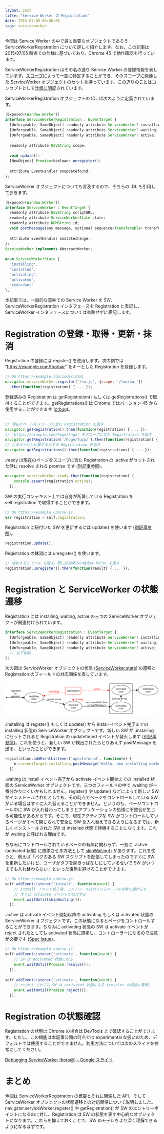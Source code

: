 ```yaml
---
layout: post
title: "Service Worker の Registration"
date: 2015-07-05 00:00:00
tags: serviceworker
---
```


今回は Service Worker の中で最も重要なオブジェクトであろう ServiceWorkerRegistration について詳しく紹介します。なお、この記事は 2015/07/05 時点での仕様に基づいており、Chrome 45 で動作確認を行っています。

ServiceWorkerRegistration はその名の通り Service Worker の登録情報を表しています。[スコープ](/2015/02/28/service-worker-scope-and-page-control/)によって一意に特定することができ、そのスコープに関連した [ServiceWorker オブジェクト](https://slightlyoff.github.io/ServiceWorker/spec/service_worker/index.html#service-worker-obj)のセットを持っています。この辺りのことはコンセプトとして[仕様に明記](https://slightlyoff.github.io/ServiceWorker/spec/service_worker/#service-worker-registration-concept)されています。

ServiceWorkerRegistration オブジェクトの IDL は次のように定義されています。

```js
[Exposed=(Window,Worker)]
interface ServiceWorkerRegistration : EventTarget {
  [Unforgeable, SameObject] readonly attribute ServiceWorker? installing;
  [Unforgeable, SameObject] readonly attribute ServiceWorker? waiting;
  [Unforgeable, SameObject] readonly attribute ServiceWorker? active;

  readonly attribute USVString scope;

  void update();
  [NewObject] Promise<boolean> unregister();

  attribute EventHandler onupdatefound;
};
```

ServiceWorker オブジェクトについても言及するので、そちらの IDL も引用しておきます。

```js
[Exposed=(Window,Worker)]
interface ServiceWorker : EventTarget {
  readonly attribute USVString scriptURL;
  readonly attribute ServiceWorkerState state;
  readonly attribute DOMString id;
  void postMessage(any message, optional sequence<Transferable> transfer);

  attribute EventHandler onstatechange;
};
ServiceWorker implements AbstractWorker;

enum ServiceWorkerState {
  "installing",
  "installed",
  "activating",
  "activated",
  "redundant"
};
```

本記事では、一般的な意味での Service Worker を SW、ServiceWorkerRegistration インタフェースを Registration と表記し、ServiceWorker インタフェースについては省略せずに表記します。

# Registration の登録・取得・更新・抹消

Registration の登録には register() を使用します。次の例では "https://example.com/foo/bar" をキーとした Registration を登録します。

```js
// On https://example.com/index.html
navigator.serviceWorker.register('/sw.js', {scope: '/foo/bar'})
  .then(function(registration) { ... });
```

登録済みの Registration は getRegistration() もしくは getRegistrations() で取得することができます。getRegistrations() は Chrome ではバージョン 45 から使用することができます ([crbug](http://crbug.com/478382))。

```js

// 現在のページをスコープに含む Registration を返す
navigator.getRegistration().then(function(registration) { ... });
// 'https://example.com/hoge/fuga' をスコープに含む Registration を返す
navigator.getRegistration('/hoge/fuga/').then(function(registration) { ... });
// このオリジンに属する全ての Registration を返す
navigator.getRegistrations().then(function(registrations) { ... });
```

.ready は現在のページをスコープに含む Registration の .active がセットされた時に resolve される promise です ([別記事参照](http://qiita.com/nhiroki/items/eb16b802101153352bba#%E3%82%B3%E3%83%B3%E3%83%88%E3%83%AD%E3%83%BC%E3%83%AB%E3%81%99%E3%82%8B%E3%82%BF%E3%82%A4%E3%83%9F%E3%83%B3%E3%82%B0))。

```js
navigator.serviceWorker.ready.then(function(registration) {
    console.assert(registration.active);
  });
```

SW の実行コンテキスト上では自身が所属している Registration を self.registration で取得することができます。

```js
// On https://example.com/sw.js
var registration = self.registration;
```

Registration に紐付いた SW を更新するには update() を使います ([別記事参照](/2015/06/22/service-worker-update/))。

```js
registration.update();
```

Registration の抹消には unregister() を使います。

```js
// 成功すると true を返す。既に抹消済みの場合は false を返す
registration.unregister().then(function(result) { ... });
```

# Registration と ServiceWorker の状態遷移

Registration には installing, waiting, active の三つの ServiceWorker オブジェクトが関連付けられています。

```js
interface ServiceWorkerRegistration : EventTarget {
  [Unforgeable, SameObject] readonly attribute ServiceWorker? installing;
  [Unforgeable, SameObject] readonly attribute ServiceWorker? waiting;
  [Unforgeable, SameObject] readonly attribute ServiceWorker? active;
  // 以下省略
};
```

次の図は ServiceWorker オブジェクトの状態 ([ServiceWorker.state](https://slightlyoff.github.io/ServiceWorker/spec/service_worker/index.html#service-worker-state)) の遷移と Registration のフィールドの対応関係を表しています。

[![ServiceWorkerRegistration](/images/service-worker-registration.png)](/images/service-worker-registration.png)

.installing は register() もしくは update() から install イベント完了までの installing 状態の ServiceWorker オブジェクトです。新しい SW が .installing にセットされると Registration の updatefound イベントが発火します ([別記事参照](/2015/06/22/service-worker-update/))。これを使うと、新しい SW が検出されたらとりあえず postMessage を送る、といったことができます。

```js
registration.addEventListener('updatefound', function(e) {
    e.currentTarget.installing.postMessage('Hello, new installing worker!');
  });
```

.waiting は install イベント完了から activate イベント開始までの installed 状態の ServiceWorker オブジェクトです。三つのフィールドの中で .waiting が一番分かりにくいかもしれません。register() や update() などによって新しい SW がインストールされたとしても、その時点でページをコントロールしている SW がいる場合はすぐに入れ替えることができません。というのも、ページコントロール中に SW が入れ替わってしまうとアプリケーションの処理に不整合が生じる可能性があるからです。そこで、現在アクティブな SW がコントロールしているページがすべて閉じられて安全に SW を入れ替えできるようになるまでは、新しくインストールされた SW は installed 状態で待機することになります。これが waiting と呼ばれる理由です。

ちなみにコントロールされているページの有無に関わらず、一気に .active (activated 状態) に遷移させる方法として [skipWaiting()](https://slightlyoff.github.io/ServiceWorker/spec/service_worker/index.html#service-worker-global-scope-skipwaiting) があります。これを使うと、例えば「バグのある SW スクリプトを配信してしまったのですぐに SW を更新したいけど、ユーザがタブを開きっぱなしにしているせいで SW がいつまでも入れ替わらない」といった事態を避けることができます。

```js
// On https://example.com/sw.js
self.addEventListener('install', function(event) {
    // install イベント終了後、コントロールされているページの有無に関わらず、
    // すぐに activate イベントが発火する
    event.waitUntil(skipWaiting());
  });
```

.active は activate イベント開始以降の activating もしくは activated 状態の ServiceWorker オブジェクトです。この状態になるとページをコントロールすることができます。ちなみに activating 状態の SW は activate イベントが reject されたとしても activated 状態に遷移し、コントローラーになるので注意が必要です ([Spec Issue](https://github.com/slightlyoff/ServiceWorker/issues/659#issuecomment-95244473))。

```js
// On https://example.com/sw.js
self.addEventListener('activate', function(event) {
    // SW は activated 状態になる
    event.waitUntil(Promise.resolve());
  });

self.addEventListener('activate', function(event) {
    // reject されても SW は activated 状態になる (resolve の場合と等価)
    event.waitUntil(Promise.reject());
  });
```

# Registration の状態確認

Registration の状態は Chrome の場合は DevTools 上で確認することができます。ただし、この機能は本記事公開の時点では experimental な扱いのため、デフォルトでは使用することができません。利用方法については次のスライドを参考にしてください。

[Debugging ServiceWorker (horo@) - Google スライド](https://docs.google.com/presentation/d/1DKu4RZigLvM5XUq3ovsgffQBIHrro5-pii4qEJuyvrQ/edit?usp=sharing)

# まとめ

今回は ServiceWorkerRegistration の概要とそれに関係した API、そして ServiceWorker オブジェクトの状態遷移との対応関係について説明しました。navigator.serviceWorker.register() や getRegistration() が SW のエントリーポイントになるのに対し、Registration は SW の状態を表す中心的なオブジェクトになります。これらを抑えておくことで、SW のモデルをより深く理解できるようになるはずです。
